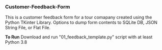 ### Customer-Feedback-Form
This is a customer feedback form for a tour comapany created using the Python TKinter Library. Options to dump form contents to SQLite DB, JSON String File, or Flat File.

**To Run**
Download and run "01_feedback_template.py" script with at least Python 3.8
